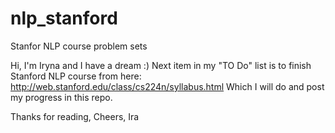 # nlp_stanford
Stanfor NLP course problem sets

Hi, I'm Iryna and I have a dream :)
Next item in my "TO Do" list is to finish Stanford NLP course from here: http://web.stanford.edu/class/cs224n/syllabus.html
Which I will do and post my progress in this repo.

Thanks for reading,
Cheers,
Ira
